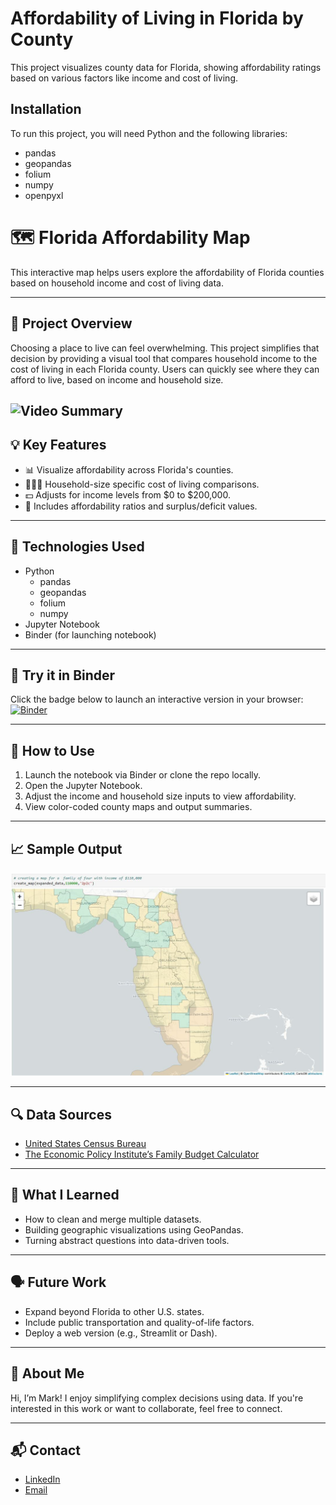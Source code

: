 # Affordability of Living in Florida by County

This project visualizes county data for Florida, showing affordability ratings based on various factors like income and cost of living.

## Installation

To run this project, you will need Python and the following libraries:
- pandas
- geopandas
- folium
- numpy
- openpyxl

# 🗺️ Florida Affordability Map

This interactive map helps users explore the affordability of Florida counties based on household income and cost of living data.

---

## 📌 Project Overview

Choosing a place to live can feel overwhelming. This project simplifies that decision by providing a visual tool that compares household income to the cost of living in each Florida county. Users can quickly see where they can afford to live, based on income and household size.

![Video Summary](https://youtu.be/IKXP2eBfmPk)
---

## 💡 Key Features

- 📊 Visualize affordability across Florida's counties.
- 👨‍👩‍👧 Household-size specific cost of living comparisons.
- 💵 Adjusts for income levels from $0 to $200,000.
- 🧮 Includes affordability ratios and surplus/deficit values.

---

## 🧰 Technologies Used

- Python
	- pandas
	- geopandas
	- folium
	- numpy
- Jupyter Notebook
- Binder (for launching notebook)

---

## 🚀 Try it in Binder

Click the badge below to launch an interactive version in your browser:
[![Binder](https://mybinder.org/badge_logo.svg)](https://mybinder.org/v2/gh/markizevbigie/county-livability-project/main?urlpath=%2Fdoc%2Ftree%2Fmap_project.ipynb)

---

## 📁 How to Use

1. Launch the notebook via Binder or clone the repo locally.
2. Open the Jupyter Notebook.
3. Adjust the income and household size inputs to view affordability.
4. View color-coded county maps and output summaries.

---

## 📈 Sample Output

![Example Output](images/example_output.JPG)

---

## 🔍 Data Sources

- [United States Census Bureau](https://data.census.gov/all?q=cost%20of%20living%20florida)
- [The Economic Policy Institute’s Family Budget Calculator](https://www.epi.org/resources/budget/budget-map/)

---

## 🧠 What I Learned

- How to clean and merge multiple datasets.
- Building geographic visualizations using GeoPandas.
- Turning abstract questions into data-driven tools.

---

## 🗣️ Future Work

- Expand beyond Florida to other U.S. states.
- Include public transportation and quality-of-life factors.
- Deploy a web version (e.g., Streamlit or Dash).

---

## 👋 About Me

Hi, I’m Mark! I enjoy simplifying complex decisions using data. If you're interested in this work or want to collaborate, feel free to connect.

---

## 📬 Contact

- [LinkedIn](www.linkedin.com/in/mark-izevbigie)
- [Email](mailto:markizevbigie@gmail.com)
